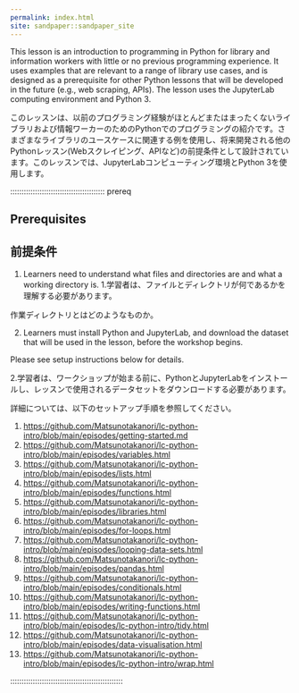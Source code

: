 ```yaml
---
permalink: index.html
site: sandpaper::sandpaper_site
---
```


This lesson is an introduction to programming in Python for library and information workers with little or no previous programming experience. It uses examples that are relevant to a range of library use cases, and is designed as a prerequisite for other Python lessons that will be developed in the future (e.g., web scraping, APIs). The lesson uses the JupyterLab computing environment and Python 3.

このレッスンは、以前のプログラミング経験がほとんどまたはまったくないライブラリおよび情報ワーカーのためのPythonでのプログラミングの紹介です。さまざまなライブラリのユースケースに関連する例を使用し、将来開発される他のPythonレッスン(Webスクレイピング、APIなど)の前提条件として設計されています。このレッスンでは、JupyterLabコンピューティング環境とPython 3を使用します。

::::::::::::::::::::::::::::::::::::::::::  prereq

## Prerequisites
## 前提条件

1. Learners need to understand what files and directories are and
  what a working directory is.
1.学習者は、ファイルとディレクトリが何であるかを理解する必要があります。

作業ディレクトリとはどのようなものか。

2. Learners must install Python and JupyterLab, and download the dataset that will be used in the lesson, before the workshop begins.
  
  Please see setup instructions below for details.

  2.学習者は、ワークショップが始まる前に、PythonとJupyterLabをインストールし、レッスンで使用されるデータセットをダウンロードする必要があります。

詳細については、以下のセットアップ手順を参照してください。
  
1. https://github.com/Matsunotakanori/lc-python-intro/blob/main/episodes/getting-started.md
2. https://github.com/Matsunotakanori/lc-python-intro/blob/main/episodes/variables.html
3. https://github.com/Matsunotakanori/lc-python-intro/blob/main/episodes/lists.html
4. https://github.com/Matsunotakanori/lc-python-intro/blob/main/episodes/functions.html
5. https://github.com/Matsunotakanori/lc-python-intro/blob/main/episodes/libraries.html
6. https://github.com/Matsunotakanori/lc-python-intro/blob/main/episodes/for-loops.html
7. https://github.com/Matsunotakanori/lc-python-intro/blob/main/episodes/looping-data-sets.html
8. https://github.com/Matsunotakanori/lc-python-intro/blob/main/episodes/pandas.html
9. https://github.com/Matsunotakanori/lc-python-intro/blob/main/episodes/conditionals.html
10. https://github.com/Matsunotakanori/lc-python-intro/blob/main/episodes/writing-functions.html
11. https://github.com/Matsunotakanori/lc-python-intro/blob/main/episodes/lc-python-intro/tidy.html
12. https://github.com/Matsunotakanori/lc-python-intro/blob/main/episodes/data-visualisation.html
13. https://github.com/Matsunotakanori/lc-python-intro/blob/main/episodes/lc-python-intro/wrap.html

::::::::::::::::::::::::::::::::::::::::::::::::::


